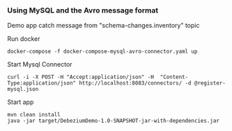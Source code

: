 ### Using MySQL and the Avro message format

Demo app catch message from "schema-changes.inventory" topic

Run docker
```
docker-compose -f docker-compose-mysql-avro-connector.yaml up
```

Start Mysql Connector
```
curl -i -X POST -H "Accept:application/json" -H  "Content-Type:application/json" http://localhost:8083/connectors/ -d @register-mysql.json
```

Start app
```
mvn clean install
java -jar target/DebeziumDemo-1.0-SNAPSHOT-jar-with-dependencies.jar
```